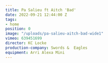 ```yaml
---
title: Pa Salieu ft Aitch 'Bad'
date: 2022-09-21 12:44:00 Z
tags:
- home
position: 0
image: "/uploads/pa-salieu-aitch-bad-wide1"
vimeo: 639451699
director: KC Locke
production-company: Swords &  Eagles
equipment: Arri Alexa Mini
---
```


